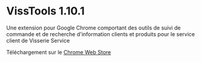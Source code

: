 # VissTools 1.10.1

Une extension pour Google Chrome comportant des outils de suivi de commande et de recherche d'information clients et produits pour le service client de Visserie Service

Téléchargement sur le [Chrome Web Store](https://chromewebstore.google.com/detail/visstools/femiiiaohpbbhalopkmbbnelmllaaiei?utm_source=ext_app_menu)